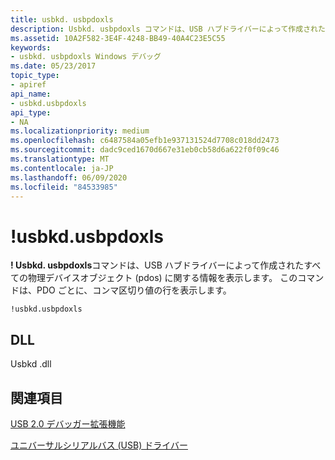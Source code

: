 ```yaml
---
title: usbkd. usbpdoxls
description: Usbkd. usbpdoxls コマンドは、USB ハブドライバーによって作成されたすべての物理デバイスオブジェクト (PDOs) に関する情報を表示します。 このコマンドは、PDO ごとに、コンマ区切り値の行を表示します。
ms.assetid: 10A2F582-3E4F-4248-BB49-40A4C23E5C55
keywords:
- usbkd. usbpdoxls Windows デバッグ
ms.date: 05/23/2017
topic_type:
- apiref
api_name:
- usbkd.usbpdoxls
api_type:
- NA
ms.localizationpriority: medium
ms.openlocfilehash: c6487584a05efb1e937131524d7708c018dd2473
ms.sourcegitcommit: dadc9ced1670d667e31eb0cb58d6a622f0f09c46
ms.translationtype: MT
ms.contentlocale: ja-JP
ms.lasthandoff: 06/09/2020
ms.locfileid: "84533985"
---
```

# <a name="usbkdusbpdoxls"></a>!usbkd.usbpdoxls


**! Usbkd. usbpdoxls**コマンドは、USB ハブドライバーによって作成されたすべての物理デバイスオブジェクト (pdos) に関する情報を表示します。 このコマンドは、PDO ごとに、コンマ区切り値の行を表示します。

```dbgcmd
!usbkd.usbpdoxls
```

## <a name="span-iddllspanspan-iddllspandll"></a><span id="DLL"></span><span id="dll"></span>DLL


Usbkd .dll

## <a name="span-idsee_alsospansee-also"></a><span id="see_also"></span>関連項目


[USB 2.0 デバッガー拡張機能](usb-2-0-extensions.md)

[ユニバーサルシリアルバス (USB) ドライバー](https://docs.microsoft.com/windows-hardware/drivers/usbcon/)

 

 






